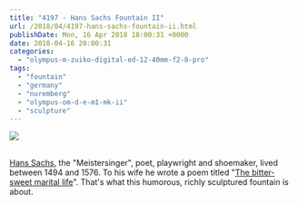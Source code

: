 ```yaml
---
title: "4197 - Hans Sachs Fountain II"
url: /2018/04/4197-hans-sachs-fountain-ii.html
publishDate: Mon, 16 Apr 2018 18:00:31 +0000
date: 2018-04-16 20:00:31
categories: 
  - "olympus-m-zuiko-digital-ed-12-40mm-f2-8-pro"
tags: 
  - "fountain"
  - "germany"
  - "nuremberg"
  - "olympus-om-d-e-m1-mk-ii"
  - "sculpture"
---
```

<div class="container">
<div class="center"><a target="_blank" href="https://d25zfm9zpd7gm5.cloudfront.net/1200x1200/2017/20170618_205252_lr.jpg"><img class="webfeedsFeaturedVisual" src="https://d25zfm9zpd7gm5.cloudfront.net/0600x0600/2017/20170618_205252_lr.jpg" /></a></div>
</div>
<br />

<a href="https://en.wikipedia.org/wiki/Hans_Sachs" rel="noopener" target="_blank">Hans Sachs</a>, the "Meistersinger", poet, playwright and shoemaker, lived between 1494 and 1576. To his wife he wrote a poem titled "<a href="https://gedichte-lyrik-poesie.de/Sachs_Das_bittersuesse_ehlich_Leben/index.html" rel="noopener" target="_blank">The bitter-sweet marital life</a>". That's what this humorous, richly sculptured fountain is about.
